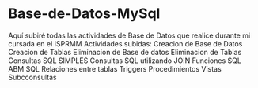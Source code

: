 # Base-de-Datos-MySql
Aquí subiré todas las actividades de Base de Datos que realice durante mi cursada en el ISPRMM
Actividades subidas:
Creacion de Base de Datos
Creacion de Tablas
Eliminacion de Base de datos
Eliminacion de Tablas
Consultas SQL SIMPLES
Consultas SQL utilizando JOIN
Funciones SQL
ABM SQL
Relaciones entre tablas
Triggers
Procedimientos
Vistas
Subcconsultas
